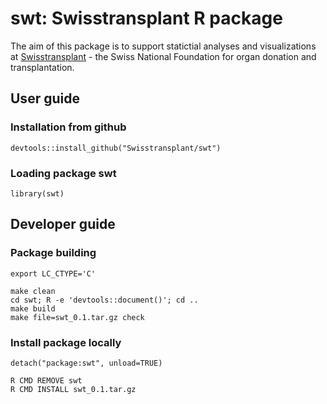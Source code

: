 # swt: Swisstransplant R package

The aim of this package is to support statictial analyses and visualizations
at [Swisstransplant](https://www.swisstransplant.org/) - the Swiss National
Foundation for organ donation and transplantation.

## User guide
### Installation from github
    devtools::install_github("Swisstransplant/swt")


### Loading package swt
    library(swt)

## Developer guide
### Package building
    export LC_CTYPE='C'

    make clean
    cd swt; R -e 'devtools::document()'; cd ..
    make build
    make file=swt_0.1.tar.gz check

### Install package locally
    detach("package:swt", unload=TRUE)

    R CMD REMOVE swt
    R CMD INSTALL swt_0.1.tar.gz
